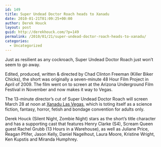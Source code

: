 ```yaml
---
id: 149
title: Super Undead Doctor Roach heads to Xanadu
date: 2010-01-21T01:09:25+00:00
author: Derek Houck
layout: post
guid: http://derekhouck.com/?p=149
permalink: /2010/01/21/super-undead-doctor-roach-heads-to-xanadu/
categories:
  - Uncategorized
---
```

Just as resilient as any cockroach, Super Undead Doctor Roach just won’t seem to go away.

Edited, produced, written & directed by Chad Clinton Freeman (Killer Biker Chicks), the short was originally a seven-minute 48 Hour Film Project in April of 2009. The film went on to screen at the Arizona Underground Film Festival in November and now makes it way to Vegas.

The 13-minute director’s cut of Super Undead Doctor Roach will screen March 28 at noon at [Xanadu Las Vegas](http://www.xanadulasvegas.com/), which is toting itself as a science fiction, fantasy, horror, fetish and bondage convention for adults only.

Derek Houck (Silent Night, Zombie Night) stars as the short’s title character and has a supporting cast that features Henry Clarke (S4), Scream Queen guest Rachel Grubb (13 Hours in a Warehouse), as well as Juliane Price, Reagan Pfifer, Jason Kelly, Daniel Nagelhout, Laura Moore, Kristine Wright, Ken Kupstis and Miranda Humphrey.
